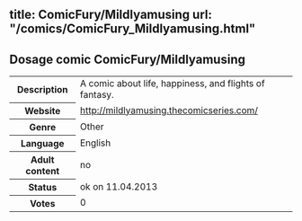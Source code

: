title: ComicFury/Mildlyamusing
url: "/comics/ComicFury_Mildlyamusing.html"
---
Dosage comic ComicFury/Mildlyamusing
-----------------------------------------

<table class="comicinfo">
<tr>
<th>Description</th><td>A comic about life, happiness, and flights of fantasy.</td>
</tr>
<tr>
<th>Website</th><td><a href="http://mildlyamusing.thecomicseries.com/">http://mildlyamusing.thecomicseries.com/</a></td>
</tr>
<tr>
<th>Genre</th><td>Other</td>
</tr>
<tr>
<th>Language</th><td>English</td>
</tr>
<tr>
<th>Adult content</th><td>no</td>
</tr>
<tr>
<th>Status</th><td>ok on 11.04.2013</td>
</tr>
<tr>
<th>Votes</th><td>0</div></td>
</tr>
</table>
